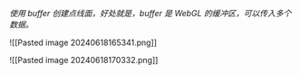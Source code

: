 
*使用 buffer 创建点线面，好处就是，buffer 是 WebGL 的缓冲区，可以传入多个数据。*

![[Pasted image 20240618165341.png]]


![[Pasted image 20240618170332.png]]